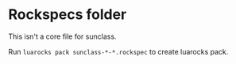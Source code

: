 # Rockspecs folder

This isn't a core file for sunclass.

Run `luarocks pack sunclass-*-*.rockspec` to create luarocks pack.